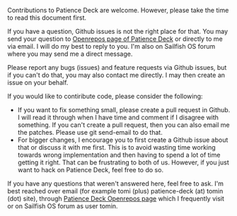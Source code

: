 Contributions to Patience Deck are welcome. However, please take the
time to read this document first.

If you have a question, Github issues is not the right place for that.
You may send your question to [Openrepos page of Patience
Deck](https://openrepos.net/content/tomin/patience-deck) or directly to
me via email. I will do my best to reply to you. I'm also on Sailfish OS
forum where you may send me a direct message.

Please report any bugs (issues) and feature requests via Github issues,
but if you can't do that, you may also contact me directly. I may then
create an issue on your behalf.

If you would like to contiribute code, please consider the following:
- If you want to fix something small, please create a pull request in
  Github. I will read it through when I have time and comment if I
  disagree with something. If you can't create a pull request, then you
  can also email me the patches. Please use git send-email to do that.
- For bigger changes, I encourage you to first create a Github issue
  about that or discuss it with me first. This is to avoid wasting time
  working towards wrong implementation and then having to spend a lot of
  time getting it right. That can be frustrating to both of us. However,
  if you just want to hack on Patience Deck, feel free to do so.

If you have any questions that weren't answered here, feel free to ask.
I'm best reached over email (for example tomi (plus) patience-deck (at)
tomin (dot) site), through [Patience Deck Openrepos
page](https://openrepos.net/content/tomin/patience-deck) which I
frequently visit or on Sailfish OS forum as user tomin.
